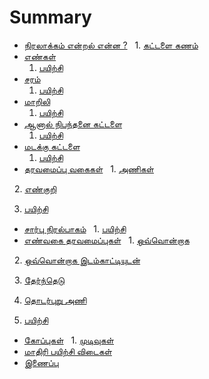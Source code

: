 # Summary

* [நிரலாக்கம் என்றல் என்ன ?](what_is_programming/intro.md)
   1. [கட்டளை கணம்](what_is_programming/instruction_set.md)
* [எண்கள்](numbers/number.md)
   1. [பயிற்சி](numbers/practice.md)
* [சரம்](strings/string.md)
   1. [பயிற்சி](strings/practice.md)
* [மாறிலி](variables/variable.md)
   1. [பயிற்சி](variables/practice.md)
* [ஆனால் நிபந்தனை கட்டளை](if_and_else/conditionals.md)
   1. [பயிற்சி](if_and_else/practice.md)
* [மடக்கு கட்டளை](loops/loop.md)
   1. [பயிற்சி](loops/practice.md)
* [தரவமைப்பு வகைகள்](collections/storage.md)
   1. [அணிகள்](collections/array.md)
   
   2. [எண்குறி](collections/hash.md)
   
   3. [பயிற்சி](collections/practice.md)
* [சார்பு நிரல்பாகம்](methods/functions.md)
   1. [பயிற்சி](methods/practice.md)
* [எண்வகை தரவமைப்புகள்](enumerables/enumerable.md)
   1. [ஒவ்வொன்றாக](enumerables/each.md)
   
   2. [ஒவ்வொன்றாக இடம்காட்டியுடன்](enumerables/each_with_index.md)
   
   3. [தேர்ந்தெடு](enumerables/select.md)
   
   4. [தொடர்புறு அணி](enumerables/map.md)
   
   5. [பயிற்சி](enumerables/practice.md)
* [கோப்புகள்](files/file.md)
   1. [முடிவுகள்](files/the_end.md)
* [மாதிரி பயிற்சி விடைகள்](answers_to_practice_problems/answers.md)
* [இணைப்பு](appendix/contact.md)
